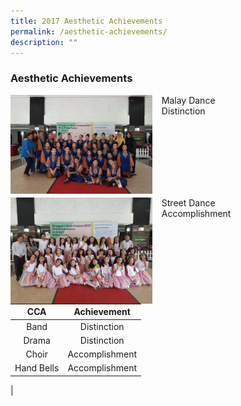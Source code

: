 ```yaml
---
title: 2017 Aesthetic Achievements
permalink: /aesthetic-achievements/
description: ""
---
```

### Aesthetic Achievements

<img src="/images/Malay-Dance.jpg" style="width:45%;margin-right:15px;" align="left">
Malay Dance <br>
Distinction

<br> <br> <br> <br> <br> <br>

<img src="/images/Street-Dance.jpg" style="width:45%;margin-right:15px;" align="left">
Street Dance <br>
Accomplishment

<br> <br> <br> <br> <br> 

| CCA | Achievement |
|:---:|:---:|
| Band | Distinction |
| Drama | Distinction |
| Choir | Accomplishment |
| Hand Bells | Accomplishment |
|